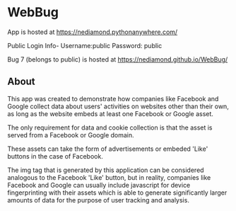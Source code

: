 # WebBug

App is hosted at https://nediamond.pythonanywhere.com/

Public Login Info- Username:public  Password: public

Bug 7 (belongs to public) is hosted at https://nediamond.github.io/WebBug/


## About


This app was created to demonstrate how companies like Facebook and Google collect data about users' activities on websites other than their own, as long as the website embeds at least one Facebook or Google asset.

The only requirement for data and cookie collection is that the asset is served from a Facebook or Google domain.

These assets can take the form of advertisements or embeded 'Like' buttons in the case of Facebook.

The img tag that is generated by this application can be considered analogous to the Facebook 'Like' button, but in reality, companies like Facebook and Google can usually include javascript for device fingerprinting with their assets which is able to generate significantly larger amounts of data for the purpose of user tracking and analysis.

